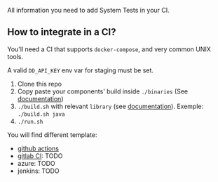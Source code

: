 All information you need to add System Tests in your CI.

## How to integrate in a CI?

You'll need a CI that supports `docker-compose`, and very common UNIX tools.

A valid `DD_API_KEY` env var for staging must be set. 

1. Clone this repo
2. Copy paste your components' build inside `./binaries` (See [documentation](./binaries.md))
3. `./build.sh` with relevant `library` (see [documentation](../execute/build.md)). Exemple: `./build.sh java`
4. `./run.sh`

You will find different template:

* [github actions](./github-actions.md)
* [gitlab CI](./gitlab-ci.md): TODO
* azure: TODO
* jenkins: TODO
